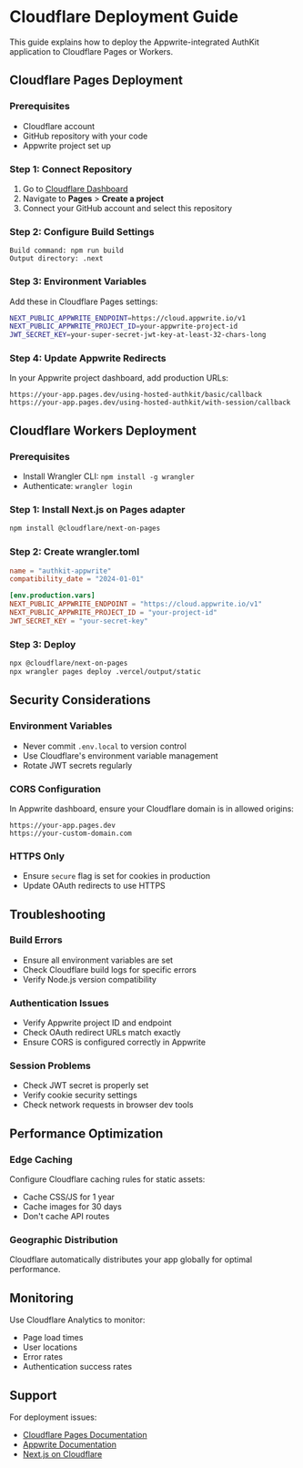 # Cloudflare Deployment Guide

This guide explains how to deploy the Appwrite-integrated AuthKit application to Cloudflare Pages or Workers.

## Cloudflare Pages Deployment

### Prerequisites
- Cloudflare account
- GitHub repository with your code
- Appwrite project set up

### Step 1: Connect Repository
1. Go to [Cloudflare Dashboard](https://dash.cloudflare.com)
2. Navigate to **Pages** > **Create a project**
3. Connect your GitHub account and select this repository

### Step 2: Configure Build Settings
```
Build command: npm run build
Output directory: .next
```

### Step 3: Environment Variables
Add these in Cloudflare Pages settings:

```bash
NEXT_PUBLIC_APPWRITE_ENDPOINT=https://cloud.appwrite.io/v1
NEXT_PUBLIC_APPWRITE_PROJECT_ID=your-appwrite-project-id
JWT_SECRET_KEY=your-super-secret-jwt-key-at-least-32-chars-long
```

### Step 4: Update Appwrite Redirects
In your Appwrite project dashboard, add production URLs:
```
https://your-app.pages.dev/using-hosted-authkit/basic/callback
https://your-app.pages.dev/using-hosted-authkit/with-session/callback
```

## Cloudflare Workers Deployment

### Prerequisites
- Install Wrangler CLI: `npm install -g wrangler`
- Authenticate: `wrangler login`

### Step 1: Install Next.js on Pages adapter
```bash
npm install @cloudflare/next-on-pages
```

### Step 2: Create wrangler.toml
```toml
name = "authkit-appwrite"
compatibility_date = "2024-01-01"

[env.production.vars]
NEXT_PUBLIC_APPWRITE_ENDPOINT = "https://cloud.appwrite.io/v1"
NEXT_PUBLIC_APPWRITE_PROJECT_ID = "your-project-id"
JWT_SECRET_KEY = "your-secret-key"
```

### Step 3: Deploy
```bash
npx @cloudflare/next-on-pages
npx wrangler pages deploy .vercel/output/static
```

## Security Considerations

### Environment Variables
- Never commit `.env.local` to version control
- Use Cloudflare's environment variable management
- Rotate JWT secrets regularly

### CORS Configuration
In Appwrite dashboard, ensure your Cloudflare domain is in allowed origins:
```
https://your-app.pages.dev
https://your-custom-domain.com
```

### HTTPS Only
- Ensure `secure` flag is set for cookies in production
- Update OAuth redirects to use HTTPS

## Troubleshooting

### Build Errors
- Ensure all environment variables are set
- Check Cloudflare build logs for specific errors
- Verify Node.js version compatibility

### Authentication Issues
- Verify Appwrite project ID and endpoint
- Check OAuth redirect URLs match exactly
- Ensure CORS is configured correctly in Appwrite

### Session Problems
- Check JWT secret is properly set
- Verify cookie security settings
- Check network requests in browser dev tools

## Performance Optimization

### Edge Caching
Configure Cloudflare caching rules for static assets:
- Cache CSS/JS for 1 year
- Cache images for 30 days
- Don't cache API routes

### Geographic Distribution
Cloudflare automatically distributes your app globally for optimal performance.

## Monitoring

Use Cloudflare Analytics to monitor:
- Page load times
- User locations
- Error rates
- Authentication success rates

## Support

For deployment issues:
- [Cloudflare Pages Documentation](https://developers.cloudflare.com/pages/)
- [Appwrite Documentation](https://appwrite.io/docs)
- [Next.js on Cloudflare](https://developers.cloudflare.com/pages/framework-guides/nextjs/)
